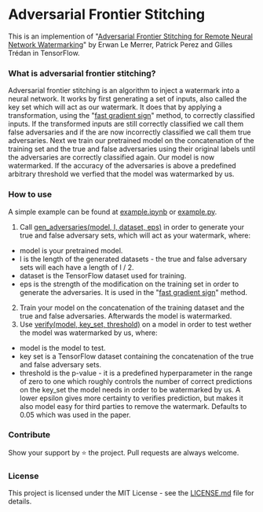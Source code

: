 # Adversarial Frontier Stitching

This is an implemention of "[Adversarial Frontier Stitching for Remote Neural Network Watermarking](https://arxiv.org/pdf/1711.01894.pdf)"
 by Erwan Le Merrer, Patrick Perez and Gilles Trédan in TensorFlow.

### What is adversarial frontier stitching?

Adversarial frontier stitching is an algorithm to inject a watermark into a neural network. It works by first generating a set of inputs,
also called the key set which will act as our watermark.
It does that by applying a transformation, using the "[fast gradient sign](https://arxiv.org/abs/1412.6572)" method, to correctly classified inputs.
If the transformed inputs are still correctly classified we call them false adversaries and if the are now incorrectly classified we call them true adversaries.
Next we train our pretrained model on the concatenation of the training set and the true and false adversaries using their original labels
until the adversaries are correctly classified again. Our model is now watermarked. If the accuracy of the adversaries is above a predefined arbitrary threshold we verfied that the model was watermarked by us.


  

### How to use

A simple example can be found at [example.ipynb](https://github.com/dunky11/adversarial-frontier-stitching/blob/main/example.ipynb) or [example.py](https://github.com/dunky11/adversarial-frontier-stitching/blob/main/example.py). 


1. Call [gen_adversaries(model, l, dataset, eps)](https://github.com/dunky11/adversarial-frontier-stitching/blob/1c0dd2d692ad5794d19281a6ffb6d3e9a3b2ba53/frontier_stitching.py#L15-L37) in order to generate your true and false adversary sets, which will act as your watermark, where:
* model is your pretrained model.
* l is the length of the generated datasets - the true and false adversary sets will each have a length of l / 2.
* dataset is the TensorFlow dataset used for training.
* eps is the strength of the modification on the training set in order to generate the adversaries. It is used in the "[fast gradient sign](https://github.com/dunky11/adversarial-frontier-stitching/blob/10f82d51f9433947af03a841f508c427fa82f8db/frontier_stitching.py#L5-L12)" method.
2. Train your model on the concatenation of the training dataset and the true and false adversaries. Afterwards the model is watermarked.
3. Use [verify(model, key_set, threshold)](https://github.com/dunky11/adversarial-frontier-stitching/blob/1c0dd2d692ad5794d19281a6ffb6d3e9a3b2ba53/frontier_stitching.py#L53-L66) on a model in order to test wether the model was watermarked by us, where:
* model is the model to test.
* key set is a TensorFlow dataset containing the concatenation of the true and false adversary sets.
* threshold is the p-value - it is a predefined hyperparameter in the range of zero to one which roughly controls the number of correct predictions on the key_set the model needs
in order to be watermarked by us. A lower epsilon gives more certainty to verifies prediction, but makes it also model easy for third parties to remove the watermark. Defaults to 0.05 which was used in the paper.

### Contribute

Show your support by ⭐ the project. Pull requests are always welcome.

### License

This project is licensed under the MIT License - see the [LICENSE.md](https://github.com/dunky11/adversarial-frontier-stitching/blob/master/LICENSE) file for details.
